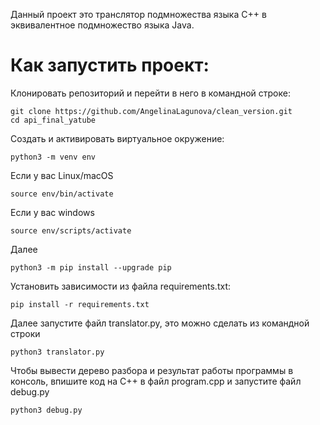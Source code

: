 Данный проект это транслятор подмножества языка С++ в эквивалентное подмножество языка Java. 
# Как запустить проект:
Клонировать репозиторий и перейти в него в командной строке:
```
git clone https://github.com/AngelinaLagunova/clean_version.git
cd api_final_yatube
```
Cоздать и активировать виртуальное окружение:
```
python3 -m venv env
```
Если у вас Linux/macOS
```
source env/bin/activate
```
Если у вас windows
```
source env/scripts/activate
```
Далее
```
python3 -m pip install --upgrade pip
```
Установить зависимости из файла requirements.txt:
```
pip install -r requirements.txt
```
Далее запустите файл translator.py, это можно сделать из командной строки
```
python3 translator.py
```
Чтобы вывести дерево разбора и результат работы программы в консоль, впишите код на С++ в файл program.cpp и запустите файл debug.py
```
python3 debug.py
```
